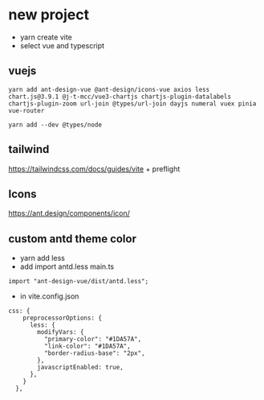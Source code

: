 # new project

- yarn create vite
- select vue and typescript

## vuejs

```
yarn add ant-design-vue @ant-design/icons-vue axios less chart.js@3.9.1 @j-t-mcc/vue3-chartjs chartjs-plugin-datalabels chartjs-plugin-zoom url-join @types/url-join dayjs numeral vuex pinia vue-router
```

```
yarn add --dev @types/node
```

## tailwind

https://tailwindcss.com/docs/guides/vite + preflight

## Icons

https://ant.design/components/icon/

## custom antd theme color

- yarn add less
- add import antd.less main.ts

```
import "ant-design-vue/dist/antd.less";
```

- in vite.config.json

```
css: {
    preprocessorOptions: {
      less: {
        modifyVars: {
          "primary-color": "#1DA57A",
          "link-color": "#1DA57A",
          "border-radius-base": "2px",
        },
        javascriptEnabled: true,
      },
    }
  },
```
